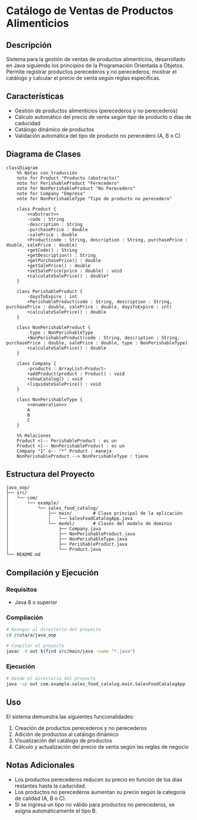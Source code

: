 # Catálogo de Ventas de Productos Alimenticios

## Descripción

Sistema para la gestión de ventas de productos alimenticios, desarrollado en Java siguiendo los principios de la
Programación Orientada a Objetos. Permite registrar productos perecederos y no perecederos, mostrar el catálogo y
calcular el precio de venta según reglas específicas.

## Características

- Gestión de productos alimenticios (perecederos y no perecederos)
- Cálculo automático del precio de venta según tipo de producto o días de caducidad
- Catálogo dinámico de productos
- Validación automática del tipo de producto no perecedero (A, B o C)

## Diagrama de Clases

```mermaid
classDiagram
    %% Notas con traducción
    note for Product "Producto (abstracto)"
    note for PerishableProduct "Perecedero"
    note for NonPerishableProduct "No Perecedero"
    note for Company "Empresa"
    note for NonPerishableType "Tipo de producto no perecedero"

    class Product {
        <<abstract>>
        -code : String
        -description : String
        -purchasePrice : double
        -salePrice : double
        +Product(code : String, description : String, purchasePrice : double, salePrice : double)
        +getCode() : String
        +getDescription() : String
        +getPurchasePrice() : double
        +getSalePrice() : double
        +setSalePrice(price : double) : void
        +calculateSalePrice() : double*
    }

    class PerishableProduct {
        -daysToExpire : int
        +PerishableProduct(code : String, description : String, purchasePrice : double, salePrice : double, daysToExpire : int)
        +calculateSalePrice() : double
    }

    class NonPerishableProduct {
        -type : NonPerishableType
        +NonPerishableProduct(code : String, description : String, purchasePrice : double, salePrice : double, type : NonPerishableType)
        +calculateSalePrice() : double
    }

    class Company {
        -products : ArrayList~Product~
        +addProduct(product : Product) : void
        +showCatalog() : void
        +liquidateSalePrice() : void
    }

    class NonPerishableType {
        <<enumeration>>
        A
        B
        C
    }

    %% Relaciones
    Product <|-- PerishableProduct : es un
    Product <|-- NonPerishableProduct : es un
    Company "1" o-- "*" Product : maneja
    NonPerishableProduct --> NonPerishableType : tiene
```

## Estructura del Proyecto

```
java_oop/
├── src/
│   └── com/
│       └── example/
│           └── sales_food_catalog/
│               ├── main/        # Clase principal de la aplicación
│               │   └── SalesFoodCatalogApp.java
│               └── model/       # Clases del modelo de dominio
│                   ├── Company.java
│                   ├── NonPerishableProduct.java
│                   ├── NonPerishableType.java
│                   ├── PerishableProduct.java
│                   └── Product.java
└── README.md
```

## Compilación y Ejecución

### Requisitos

- Java 8 o superior

### Compilación

```bash
# Navegar al directorio del proyecto
cd /ruta/a/java_oop

# Compilar el proyecto
javac -d out $(find src/main/java -name "*.java")
```

### Ejecución

```bash
# Desde el directorio del proyecto
java -cp out com.example.sales_food_catalog.main.SalesFoodCatalogApp
```

## Uso

El sistema demuestra las siguientes funcionalidades:

1. Creación de productos perecederos y no perecederos
2. Adición de productos al catálogo dinámico
3. Visualización del catálogo de productos
4. Cálculo y actualización del precio de venta según las reglas de negocio

## Notas Adicionales

- Los productos perecederos reducen su precio en función de los días restantes hasta la caducidad.
- Los productos no perecederos aumentan su precio según la categoría de calidad (A, B o C).
- Si se ingresa un tipo no válido para productos no perecederos, se asigna automáticamente el tipo B.
